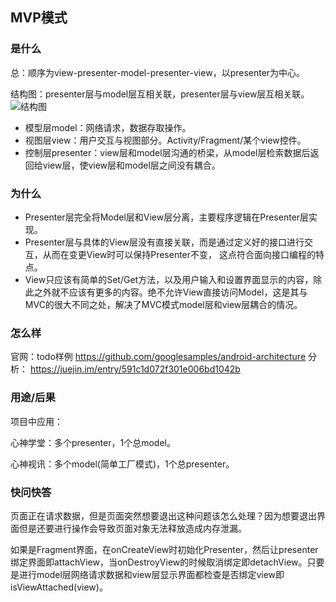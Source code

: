 ## MVP模式

### 是什么

总：顺序为view-presenter-model-presenter-view，以presenter为中心。

结构图：presenter层与model层互相关联，presenter层与view层互相关联。
![结构图](https://github.com/2211785113/Blog/blob/master/images/mvp.jpg)

- 模型层model：网络请求，数据存取操作。
- 视图层view：用户交互与视图部分。Activity/Fragment/某个view控件。
- 控制层presenter：view层和model层沟通的桥梁，从model层检索数据后返回给view层，使view层和model层之间没有耦合。

### 为什么

- Presenter层完全将Model层和View层分离，主要程序逻辑在Presenter层实现。
- Presenter层与具体的View层没有直接关联，而是通过定义好的接口进行交互，从而在变更View时可以保持Presenter不变， 这点符合面向接口编程的特点。
- View只应该有简单的Set/Get方法，以及用户输入和设置界面显示的内容，除此之外就不应该有更多的内容。绝不允许View直接访问Model，这是其与MVC的很大不同之处，解决了MVC模式model层和view层耦合的情况。

### 怎么样

官网：todo样例
https://github.com/googlesamples/android-architecture
分析：
https://juejin.im/entry/591c1d072f301e006bd1042b

### 用途/后果

项目中应用：

心神学堂：多个presenter，1个总model。

心神视讯：多个model(简单工厂模式)，1个总presenter。

### 快问快答

页面正在请求数据，但是页面突然想要退出这种问题该怎么处理？因为想要退出界面但是还要进行操作会导致页面对象无法释放造成内存泄漏。

如果是Fragment界面，在onCreateView时初始化Presenter，然后让presenter绑定界面即attachView，当onDestroyView的时候取消绑定即detachView。只要是进行model层网络请求数据和view层显示界面都检查是否绑定view即isViewAttached(view)。







